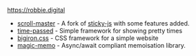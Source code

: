 https://robbie.digital

- [scroll-master](https://www.npmjs.com/package/scroll-master) - A fork of [sticky-js](https://rgalus.github.io/sticky-js/) with some features added.
- [time-passed](https://timepassed.robbie.digital/) - Simple framework for showing pretty times
- [bigiron.css](https://bigiron.robbie.digital/) - CSS framework for a simple website
- [magic-memo](https://www.npmjs.com/package/magic-memo) - Async/await compliant memoisation library.

